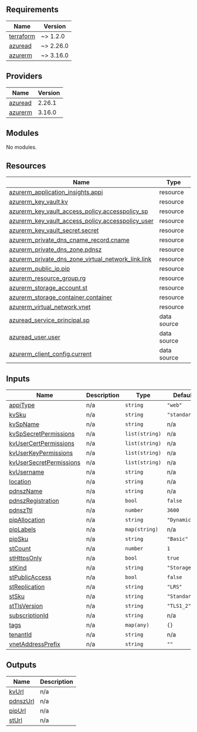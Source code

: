 ## Requirements

| Name | Version |
|------|---------|
| <a name="requirement_terraform"></a> [terraform](#requirement\_terraform) | ~> 1.2.0 |
| <a name="requirement_azuread"></a> [azuread](#requirement\_azuread) | ~> 2.26.0 |
| <a name="requirement_azurerm"></a> [azurerm](#requirement\_azurerm) | ~> 3.16.0 |

## Providers

| Name | Version |
|------|---------|
| <a name="provider_azuread"></a> [azuread](#provider\_azuread) | 2.26.1 |
| <a name="provider_azurerm"></a> [azurerm](#provider\_azurerm) | 3.16.0 |

## Modules

No modules.

## Resources

| Name | Type |
|------|------|
| [azurerm_application_insights.appi](https://registry.terraform.io/providers/hashicorp/azurerm/latest/docs/resources/application_insights) | resource |
| [azurerm_key_vault.kv](https://registry.terraform.io/providers/hashicorp/azurerm/latest/docs/resources/key_vault) | resource |
| [azurerm_key_vault_access_policy.accesspolicy_sp](https://registry.terraform.io/providers/hashicorp/azurerm/latest/docs/resources/key_vault_access_policy) | resource |
| [azurerm_key_vault_access_policy.accesspolicy_user](https://registry.terraform.io/providers/hashicorp/azurerm/latest/docs/resources/key_vault_access_policy) | resource |
| [azurerm_key_vault_secret.secret](https://registry.terraform.io/providers/hashicorp/azurerm/latest/docs/resources/key_vault_secret) | resource |
| [azurerm_private_dns_cname_record.cname](https://registry.terraform.io/providers/hashicorp/azurerm/latest/docs/resources/private_dns_cname_record) | resource |
| [azurerm_private_dns_zone.pdnsz](https://registry.terraform.io/providers/hashicorp/azurerm/latest/docs/resources/private_dns_zone) | resource |
| [azurerm_private_dns_zone_virtual_network_link.link](https://registry.terraform.io/providers/hashicorp/azurerm/latest/docs/resources/private_dns_zone_virtual_network_link) | resource |
| [azurerm_public_ip.pip](https://registry.terraform.io/providers/hashicorp/azurerm/latest/docs/resources/public_ip) | resource |
| [azurerm_resource_group.rg](https://registry.terraform.io/providers/hashicorp/azurerm/latest/docs/resources/resource_group) | resource |
| [azurerm_storage_account.st](https://registry.terraform.io/providers/hashicorp/azurerm/latest/docs/resources/storage_account) | resource |
| [azurerm_storage_container.container](https://registry.terraform.io/providers/hashicorp/azurerm/latest/docs/resources/storage_container) | resource |
| [azurerm_virtual_network.vnet](https://registry.terraform.io/providers/hashicorp/azurerm/latest/docs/resources/virtual_network) | resource |
| [azuread_service_principal.sp](https://registry.terraform.io/providers/hashicorp/azuread/latest/docs/data-sources/service_principal) | data source |
| [azuread_user.user](https://registry.terraform.io/providers/hashicorp/azuread/latest/docs/data-sources/user) | data source |
| [azurerm_client_config.current](https://registry.terraform.io/providers/hashicorp/azurerm/latest/docs/data-sources/client_config) | data source |

## Inputs

| Name | Description | Type | Default | Required |
|------|-------------|------|---------|:--------:|
| <a name="input_appiType"></a> [appiType](#input\_appiType) | n/a | `string` | `"web"` | no |
| <a name="input_kvSku"></a> [kvSku](#input\_kvSku) | n/a | `string` | `"standard"` | no |
| <a name="input_kvSpName"></a> [kvSpName](#input\_kvSpName) | n/a | `string` | n/a | yes |
| <a name="input_kvSpSecretPermissions"></a> [kvSpSecretPermissions](#input\_kvSpSecretPermissions) | n/a | `list(string)` | n/a | yes |
| <a name="input_kvUserCertPermissions"></a> [kvUserCertPermissions](#input\_kvUserCertPermissions) | n/a | `list(string)` | n/a | yes |
| <a name="input_kvUserKeyPermissions"></a> [kvUserKeyPermissions](#input\_kvUserKeyPermissions) | n/a | `list(string)` | n/a | yes |
| <a name="input_kvUserSecretPermissions"></a> [kvUserSecretPermissions](#input\_kvUserSecretPermissions) | n/a | `list(string)` | n/a | yes |
| <a name="input_kvUsername"></a> [kvUsername](#input\_kvUsername) | n/a | `string` | n/a | yes |
| <a name="input_location"></a> [location](#input\_location) | n/a | `string` | n/a | yes |
| <a name="input_pdnszName"></a> [pdnszName](#input\_pdnszName) | n/a | `string` | n/a | yes |
| <a name="input_pdnszRegistration"></a> [pdnszRegistration](#input\_pdnszRegistration) | n/a | `bool` | `false` | no |
| <a name="input_pdnszTtl"></a> [pdnszTtl](#input\_pdnszTtl) | n/a | `number` | `3600` | no |
| <a name="input_pipAllocation"></a> [pipAllocation](#input\_pipAllocation) | n/a | `string` | `"Dynamic"` | no |
| <a name="input_pipLabels"></a> [pipLabels](#input\_pipLabels) | n/a | `map(string)` | n/a | yes |
| <a name="input_pipSku"></a> [pipSku](#input\_pipSku) | n/a | `string` | `"Basic"` | no |
| <a name="input_stCount"></a> [stCount](#input\_stCount) | n/a | `number` | `1` | no |
| <a name="input_stHttpsOnly"></a> [stHttpsOnly](#input\_stHttpsOnly) | n/a | `bool` | `true` | no |
| <a name="input_stKind"></a> [stKind](#input\_stKind) | n/a | `string` | `"StorageV2"` | no |
| <a name="input_stPublicAccess"></a> [stPublicAccess](#input\_stPublicAccess) | n/a | `bool` | `false` | no |
| <a name="input_stReplication"></a> [stReplication](#input\_stReplication) | n/a | `string` | `"LRS"` | no |
| <a name="input_stSku"></a> [stSku](#input\_stSku) | n/a | `string` | `"Standard"` | no |
| <a name="input_stTlsVersion"></a> [stTlsVersion](#input\_stTlsVersion) | n/a | `string` | `"TLS1_2"` | no |
| <a name="input_subscriptionId"></a> [subscriptionId](#input\_subscriptionId) | n/a | `string` | n/a | yes |
| <a name="input_tags"></a> [tags](#input\_tags) | n/a | `map(any)` | `{}` | no |
| <a name="input_tenantId"></a> [tenantId](#input\_tenantId) | n/a | `string` | n/a | yes |
| <a name="input_vnetAddressPrefix"></a> [vnetAddressPrefix](#input\_vnetAddressPrefix) | n/a | `string` | `""` | no |

## Outputs

| Name | Description |
|------|-------------|
| <a name="output_kvUrl"></a> [kvUrl](#output\_kvUrl) | n/a |
| <a name="output_pdnszUrl"></a> [pdnszUrl](#output\_pdnszUrl) | n/a |
| <a name="output_pipUrl"></a> [pipUrl](#output\_pipUrl) | n/a |
| <a name="output_stUrl"></a> [stUrl](#output\_stUrl) | n/a |
